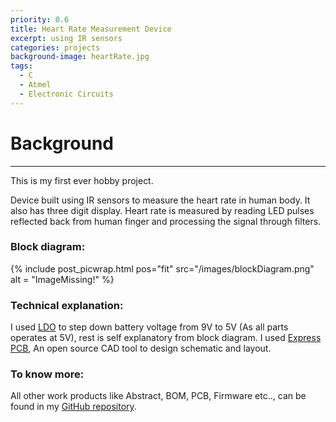 ```yaml
---
priority: 0.6
title: Heart Rate Measurement Device
excerpt: using IR sensors
categories: projects
background-image: heartRate.jpg
tags:
  - C
  - Atmel
  - Electronic Circuits
---
```


# Background
---

This is my first ever hobby project.

Device built using IR sensors to measure the heart rate in human body. It also has three digit display. 
Heart rate is measured by reading LED pulses reflected back from human finger and processing the signal through filters.

### Block diagram:

{% include post_picwrap.html pos="fit" src="/images/blockDiagram.png" alt = "ImageMissing!" %}

### Technical explanation:

I used [LDO](https://en.wikipedia.org/wiki/Low-dropout_regulator) to step down battery voltage from 9V to 5V (As all parts operates at 5V), 
rest is self explanatory from block diagram.
I used [Express PCB](https://www.expresspcb.com/), An open source CAD tool to design schematic and layout.

### To know more:

All other work products like Abstract, BOM, PCB, Firmware etc.., can be found in my [GitHub repository](https://github.com/ragu-manjegowda/heart-rate-measurement-device).